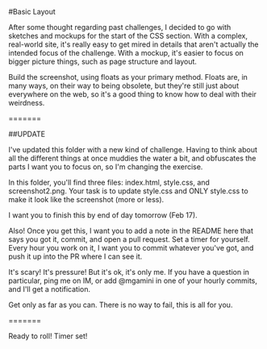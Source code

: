 #Basic Layout

After some thought regarding past challenges, I decided to go with sketches and mockups for the start of the CSS section. With a complex, real-world site, it's really easy to get mired in details that aren't actually the intended focus of the challenge. With a mockup, it's easier to focus on bigger picture things, such as page structure and layout.


Build the screenshot, using floats as your primary method. Floats are, in many ways, on their way to being obsolete, but they're still just about everywhere on the web, so it's a good thing to know how to deal with their weirdness.

=======

##UPDATE

I've updated this folder with a new kind of challenge. Having to think about all the different things at once muddies the water a bit, and obfuscates the parts I want you to focus on, so I'm changing the exercise.

In this folder, you'll find three files: index.html, style.css, and screenshot2.png. Your task is to update style.css and ONLY style.css to make it look like the screenshot (more or less).

I want you to finish this by end of day tomorrow (Feb 17).

Also! Once you get this, I want you to add a note in the README here that says you got it, commit, and open a pull request. Set a timer for yourself. Every hour you work on it, I want you to commit whatever you've got, and push it up into the PR where I can see it.

It's scary! It's pressure! But it's ok, it's only me. If you have a question in particular, ping me on IM, or add @mgamini in one of your hourly commits, and I'll get a notification.

Get only as far as you can. There is no way to fail, this is all for you.

=======

Ready to roll! Timer set!
